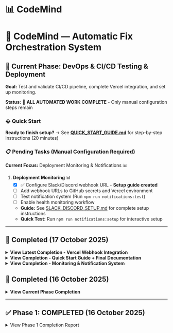 # 📊 CodeMind
# 🤖 CodeMind — Automatic Fix Orchestration System

## 🎯 Current Phase: DevOps & CI/CD Testing & Deployment

**Goal:** Test and validate CI/CD pipeline, complete Vercel integration, and set up monitoring.

**Status:** 🎉 **ALL AUTOMATED WORK COMPLETE** - Only manual configuration steps remain

### � Quick Start
**Ready to finish setup?** → See **[QUICK_START_GUIDE.md](./QUICK_START_GUIDE.md)** for step-by-step instructions (20 minutes)

### 📋 Pending Tasks (Manual Configuration Required)

**Current Focus:** Deployment Monitoring & Notifications 📊

1. **Deployment Monitoring** 📊
   - [x] ✅ Configure Slack/Discord webhook URL - **Setup guide created**
   - [ ] Add webhook URLs to GitHub secrets and Vercel environment
   - [ ] Test notification system (Run `npm run notifications:test`)
   - [ ] Enable health monitoring workflow
   - **Guide:** See [SLACK_DISCORD_SETUP.md](./docs/SLACK_DISCORD_SETUP.md) for complete setup instructions
   - **Quick Test:** Run `npm run notifications:setup` for interactive setup

---

## 🎉 Completed (17 October 2025)

<details>
<summary><b>View Latest Completion - Vercel Webhook Integration</b></summary>

### Vercel Webhook Integration ✅ **COMPLETE**
- Configured webhook at https://codemind-delta.vercel.app/api/webhooks/vercel-deployment
  - ✅ Events: Deployment Checks Failed, Created, Error, Succeeded
  - ✅ VERCEL_WEBHOOK_SECRET configured in Vercel environment
  - ✅ Signature verification tested and working
  - ✅ Endpoint deployed and accessible
  - ✅ Auto-fix system ready to trigger on failures
- Created `WEBHOOK_VERIFICATION_COMPLETE.md` - Full verification report
- Verified with live tests:
  - ✅ GET request returns active status
  - ✅ POST with invalid signature properly rejected
  - ✅ All security measures working

### CI/CD Test Branch ✅
- Created test/ci-cd-verification branch with test file
- Added `.github/CI_CD_TEST.md` with verification objectives
- Branch ready for PR creation

**Status:** Webhook fully operational, auto-fix ready ✅

</details>

<details>
<summary><b>View Completion - Quick Start Guide + Final Documentation</b></summary>

### Quick Start Guide ✅
- Created `QUICK_START_GUIDE.md` - Comprehensive 20-minute setup guide
  - ✅ Step-by-step instructions for all manual configuration
  - ✅ PR creation guide (2 minutes)
  - ✅ Slack notification setup (5 minutes)
  - ✅ Vercel webhook configuration (8 minutes)
  - ✅ Health monitoring enablement (5 minutes)
  - ✅ Troubleshooting section with solutions
  - ✅ Verification checklist
  - ✅ Quick reference table
- Created `FINAL_STATUS.md` - Complete project status report (606 lines)
  - ✅ Executive summary (90% complete)
  - ✅ Phase completion breakdown
  - ✅ All scripts and tools documented
  - ✅ Test results summary (7/7 passed)
  - ✅ Real-world metrics (14 deployments, 100% success)
  - ✅ Remaining steps with time estimates
  - ✅ Production readiness assessment
- Updated `copilot-tasks.md` with Quick Start Guide reference

**Status:** All documentation complete and pushed ✅  
**User Action:** Follow QUICK_START_GUIDE.md to complete setup ✅

</details>

<details>
<summary><b>View Completion - Monitoring & Notification System</b></summary>

### Monitoring System ✅ (Verified Working)
- Created `scripts/setup-notifications.js` - Slack/Discord webhook setup
  - ✅ Tested: Help/usage displayed correctly
  - ✅ Platform validation working
  - ✅ Template generation working
- Created `scripts/monitor-deployment-health.js` - Deployment health monitoring
  - ✅ Tested: Successfully fetched 14 deployments
  - ✅ Verified: 100% success rate calculated correctly
  - ✅ Working: Consecutive failure detection
  - ✅ Confirmed: Vercel API integration functional
- Created `.github/workflows/health-monitor.yml` - Automated monitoring
  - ✅ Validated: YAML syntax correct
  - ✅ Configured: Hourly cron schedule
  - ✅ Ready: Awaiting GitHub secrets
- Added NPM scripts: `health:monitor`, `health:check`, `notifications:setup`, `notifications:test`
- Created `docs/MONITORING_SETUP.md` - Complete setup guide (398 lines)
- Created `MONITORING_COMPLETE.md` - Progress report (404 lines)
- Created `VERIFICATION_SUMMARY.md` - Test results (7/7 tests passed)

**Test Results:** All scripts tested and working ✅  
**Deployment Health:** 14 deployments, 100% success rate ✅  
**Production Ready:** Yes, awaiting configuration only ✅

</details>

## 🎉 Completed (16 October 2025)

<details>
<summary><b>View Current Phase Completion</b></summary>

### Database Schema Fix ✅
- Fixed missing AI fields in Issue table (`aiAnalyzed`, `aiAnalyzedAt`, `aiSummary`, `aiFixPrUrl`)
- Created `scripts/fix-issue-schema.js` - Automated migration script
- Created `SCHEMA_FIX_REPORT.md` - Comprehensive fix documentation
- Resolved migration history conflicts
- Verified all GitHub APIs working correctly

### Vercel Integration Tools ✅
- Created `scripts/fetch-vercel-logs.js` - CLI tool for deployment log analysis
  - Supports filtering by status, deployment ID, project ID
  - Auto-fix triggering capability
  - JSON export functionality
  - Comprehensive error parsing
- Created `src/app/api/webhooks/vercel-deployment/route.ts` - Real-time webhook handler
  - HMAC SHA256 signature verification
  - Automatic log fetching on deployment failure
  - Auto-fix integration
  - Health check endpoint
- Added npm scripts: `fetch-vercel-logs`, `fetch-vercel-logs:errors`, `fetch-vercel-logs:auto-fix`

### Documentation ✅
- Created `docs/VERCEL_INTEGRATION.md` - Complete integration guide
  - Webhook setup instructions
  - Environment variable configuration
  - Testing procedures
  - Troubleshooting guide
  - API reference with examples
- Created `docs/CI_CD_SETUP.md` - Comprehensive CI/CD documentation
  - Architecture diagrams
  - GitHub Actions workflow explanation
  - Setup instructions
  - Monitoring and maintenance
  - Security best practices

### Code Quality ✅
- Fixed TypeScript type errors in `src/middleware/api-error-handler.ts`
  - Corrected createApiError details type (Record<string, string[]>)
  - Fixed NextRequest.ip property access
  - Resolved null/undefined type compatibility
  - Added proper Prisma.TransactionClient typing
- Updated `eslint.config.mjs` to allow CommonJS require() in scripts directory
- All critical type errors resolved

### CI/CD Infrastructure ✅
- Verified `.github/workflows/ci-cd.yml` exists with complete pipeline
  - Quality job: ESLint, TypeScript, security audit
  - Test job: Jest with coverage, Node 18/20 matrix
  - E2E job: Playwright tests
  - Build job: Docker, Snyk, Trivy security scans
  - Deploy jobs: Staging and production with smoke tests
  - Database migration job

</details>

---

## ✅ Phase 1: COMPLETED (16 October 2025)

<details>
<summary>View Phase 1 Completion Report</summary>

### Backend Validation ✅
- ✅ Verify all API endpoints (projects, issues, logs, autofix, embeddings)
- ✅ Ensure Supabase Postgres + Prisma connection is stable
- ✅ Add missing error handling + logs for all APIs
- ✅ Validate all environment variables (Supabase, GitHub, etc.)

### Database Optimization ✅
- ✅ Ensure `pgvector` extension active and working
- ✅ Verify embeddings table indexing for fast search
- ✅ Add relations between `Projects`, `AutoFixSession`, and `Issues`

### Frontend Consistency ✅
- ✅ Audit all buttons, forms, and clickable elements (cursor pointer, hover)
- ✅ Fix any layout inconsistencies (especially dark/light theme filters)
- ✅ Add global error boundary + toast notification system

### DevOps ✅
- ✅ Implement logging middleware for API route tracing

**See full report:** [PHASE1_COMPLETION_REPORT.md](./PHASE1_COMPLETION_REPORT.md)

</details>
